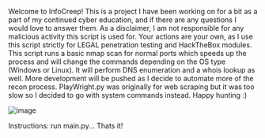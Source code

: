 Welcome to InfoCreep! This is a project I have been working on for a bit as a part of my continued cyber education, and if there are 
any questions I would love to answer them. As a disclaimer, I am not responsible for any malicious activity this script is used for. Your actions are your own, as I use this script strictly for LEGAL penetration testing and HackTheBox modules. This script runs a basic nmap scan for normal ports which speeds up the process and will change the commands depending on the OS type (Windows or Linux). It will perform DNS enumeration and a whois lookup as well. More development will be pushed as I decide to automate more of the recon process. PlayWright.py was originally for web scraping but it was too slow so I decided to go with system commands instead. 
Happy hunting :)


![image](https://github.com/user-attachments/assets/94696063-7602-4d13-854c-64e3e03205a6)

Instructions:
run main.py... Thats it!
